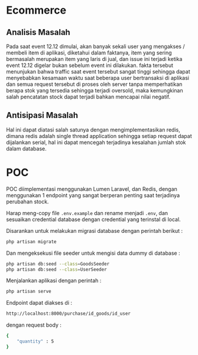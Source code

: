 # Ecommerce


## Analisis Masalah

Pada saat event 12.12 dimulai, akan banyak sekali user yang mengakses / membeli item di aplikasi, diketahui dalam faktanya, item yang sering bermasalah merupakan item yang laris di jual, dan issue ini terjadi ketika event 12.12 digelar bukan sebelum event ini dilakukan. fakta tersebut menunjukan bahwa traffic saat event tersebut sangat tinggi sehingga dapat menyebabkan kesamaan waktu saat beberapa user bertransaksi di aplikasi dan semua request tersebut di proses oleh server tanpa memperhatikan berapa stok yang tersedia sehingga terjadi oversold, maka kemungkinan salah pencatatan stock dapat terjadi bahkan mencapai nilai negatif.

## Antisipasi Masalah

Hal ini dapat diatasi salah satunya dengan mengimplementasikan redis, dimana redis adalah single thread application sehingga setiap request dapat dijalankan serial, hal ini dapat mencegah terjadinya kesalahan jumlah stok dalam database.

# POC

POC diimplementasi menggunakan Lumen Laravel, dan Redis, dengan menggunakan 1 endpoint yang sangat berperan penting saat terjadinya perubahan stock.

Harap meng-copy file `.env.example` dan rename menjadi `.env`, dan sesuaikan credential database dengan credential yang terinstal di local.

Disarankan untuk melakukan migrasi database dengan perintah berikut :
```sh
php artisan migrate
```

Dan mengeksekusi file seeder untuk mengisi data dummy di database :
```sh
php artisan db:seed --class=GoodsSeeder
php artisan db:seed --class=UserSeeder
```

Menjalankan aplikasi dengan perintah :
```sh
php artisan serve
```

Endpoint dapat diakses di :
```sh
http://localhost:8000/purchase/id_goods/id_user
```

dengan request body :
```sh
{
    "quantity" : 5
}
```